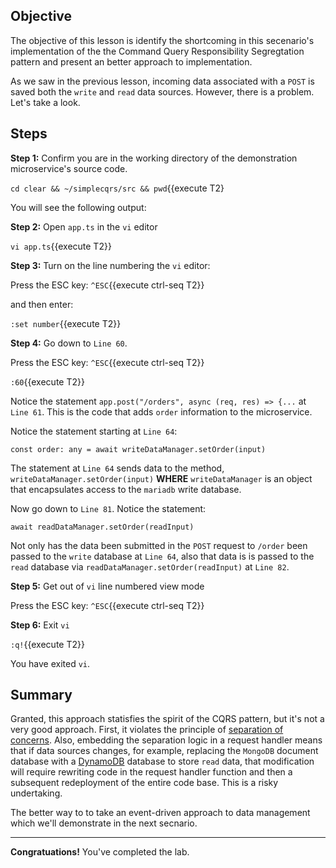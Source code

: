 ## Objective
The objective of this lesson is identify the shortcoming in this secenario's implementation of the the Command Query Responsibility Segregtation pattern and present an better approach to implementation.

As we saw in the previous lesson, incoming data associated with a `POST` is saved both the `write` and `read` data sources. However, there is a problem. Let's take a look.

## Steps

**Step 1:** Confirm you are in the working directory of the demonstration microservice's source code.

`cd clear && ~/simplecqrs/src && pwd`{{execute T2}

You will see the following output:


**Step 2:** Open `app.ts` in the `vi` editor

`vi app.ts`{{execute T2}}

**Step 3:** Turn on the line numbering the `vi` editor:

Press the ESC key: `^ESC`{{execute ctrl-seq T2}}

and then enter:

`:set number`{{execute T2}}

**Step 4:** Go down to `Line 60`.

Press the ESC key: `^ESC`{{execute ctrl-seq T2}}

`:60`{{execute T2}}

Notice the statement `app.post("/orders", async (req, res) => {...` at `Line 61`. This is the code that adds `order` information to the microservice.

Notice the statement starting at `Line 64`:

```
const order: any = await writeDataManager.setOrder(input)

```
The statement at `Line 64` sends data to the method, `writeDataManager.setOrder(input)` **WHERE** `writeDataManager` is an object that encapsulates access to the `mariadb` write database.

Now go down to `Line 81`. Notice the statement:

```
await readDataManager.setOrder(readInput)

```

Not only has the data been submitted in the `POST` request to `/order` been passed to the `write` database at `Line 64`, also that data is is passed to the `read` database via `readDataManager.setOrder(readInput)`  at `Line 82`.

**Step 5:** Get out of `vi` line numbered view mode

Press the ESC key: `^ESC`{{execute ctrl-seq T2}}

**Step 6:** Exit `vi`

`:q!`{{execute  T2}}

You have exited `vi`.

## Summary

Granted, this approach statisfies the spirit of the CQRS pattern, but it's not a very good approach. First, it violates the principle of [separation of concerns](https://en.wikipedia.org/wiki/Separation_of_concerns). Also, embedding the separation logic in a request handler means that if data sources changes, for example, replacing the `MongoDB` document database with a [DynamoDB](https://aws.amazon.com/dynamodb/) database to store `read` data, that modification will require rewriting code in the request handler function and then a subsequent redeployment of the entire code base. This is a risky undertaking.

The better way to to take an event-driven approach to data management which we'll demonstrate in the next secnario.

 

---

**Congratuations!** You've completed the lab.